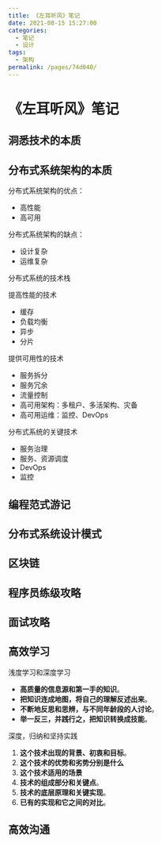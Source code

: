 ```yaml
---
title: 《左耳听风》笔记
date: 2021-08-15 15:27:00
categories:
  - 笔记
  - 设计
tags:
  - 架构
permalink: /pages/74d040/
---
```


# 《左耳听风》笔记

## 洞悉技术的本质

## 分布式系统架构的本质

分布式系统架构的优点：

- 高性能
- 高可用

分布式系统架构的缺点：

- 设计复杂
- 运维复杂

分布式系统的技术栈

提高性能的技术

- 缓存
- 负载均衡
- 异步
- 分片

提供可用性的技术

- 服务拆分
- 服务冗余
- 流量控制
- 高可用架构：多租户、多活架构、灾备
- 高可用运维：监控、DevOps

分布式系统的关键技术

- 服务治理
- 服务、资源调度
- DevOps
- 监控

## 编程范式游记

## 分布式系统设计模式

## 区块链

## 程序员练级攻略

## 面试攻略

## 高效学习

浅度学习和深度学习

- **高质量的信息源和第一手的知识**。
- **把知识连成地图，将自己的理解反述出来**。
- **不断地反思和思辨，与不同年龄段的人讨论**。
- **举一反三，并践行之，把知识转换成技能**。

深度，归纳和坚持实践

1. **这个技术出现的背景、初衷和目标**。
2. **这个技术的优势和劣势分别是什么**
3. **这个技术适用的场景**
4. **技术的组成部分和关键点**。
5. **技术的底层原理和关键实现**。
6. **已有的实现和它之间的对比**。

## 高效沟通
